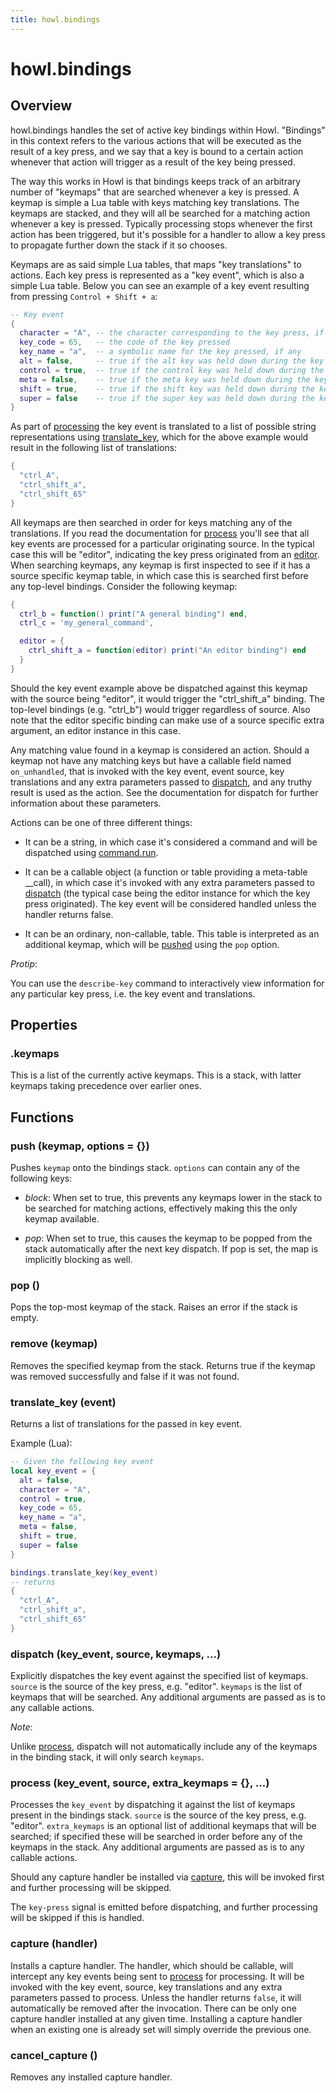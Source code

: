```yaml
---
title: howl.bindings
---
```


# howl.bindings

## Overview

howl.bindings handles the set of active key bindings within Howl. "Bindings" in
this context refers to the various actions that will be executed as the result of
a key press, and we say that a key is bound to a certain action whenever that action
will trigger as a result of the key being pressed.

The way this works in Howl is that bindings keeps track of an arbitrary number
of "keymaps" that are searched whenever a key is pressed. A keymap is simple a
Lua table with keys matching key translations. The keymaps are stacked, and they
will all be searched for a matching action whenever a key is pressed. Typically
processing stops whenever the first action has been triggered, but it's possible
for a handler to allow a key press to propagate further down the stack if it so
chooses.

Keymaps are as said simple Lua tables, that maps "key translations" to actions.
Each key press is represented as a "key event", which is also a simple Lua table.
Below you can see an example of a key event resulting from pressing
`Control + Shift + a`:

```lua
-- Key event
{
  character = "A", -- the character corresponding to the key press, if any
  key_code = 65,   -- the code of the key pressed
  key_name = "a",  -- a symbolic name for the key pressed, if any
  alt = false,     -- true if the alt key was held down during the key press
  control = true,  -- true if the control key was held down during the key press
  meta = false,    -- true if the meta key was held down during the key press
  shift = true,    -- true if the shift key was held down during the key press
  super = false    -- true if the super key was held down during the key press
}
```

As part of [processing](#process) the key event is translated to a list of
possible string representations using [translate_key](#translate_key), which
for the above example would result in the following list of translations:

```lua
{
  "ctrl_A",
  "ctrl_shift_a",
  "ctrl_shift_65"
}
```

All keymaps are then searched in order for keys matching any of the translations.
If you read the documentation for [process](#process) you'll see that all key
events are processed for a particular originating source. In the typical case
this will be "editor", indicating the key press originated from an
[editor](ui/editor.html). When searching keymaps, any keymap is first inspected
to see if it has a source specific keymap table, in which case this is searched
first before any top-level bindings. Consider the following keymap:

```lua
{
  ctrl_b = function() print("A general binding") end,
  ctrl_c = 'my_general_command',

  editor = {
    ctrl_shift_a = function(editor) print("An editor binding") end
  }
}
```

Should the key event example above be dispatched against this keymap with the
source being "editor", it would trigger the "ctrl_shift_a" binding. The top-level
bindings (e.g. "ctrl_b") would trigger regardless of source. Also note that
the editor specific binding can make use of a source specific extra argument,
an editor instance in this case.

Any matching value found in a keymap is considered an action. Should a keymap not have any
matching keys but have a callable field named `on_unhandled`, that is
invoked with the key event, event source, key translations and any extra parameters
passed to [dispatch](#dispatch), and any truthy result is used as the action.
See the documentation for dispatch for further information about these parameters.

Actions can be one of three different things:

- It can be a string, in which case it's considered a command and will be dispatched
using [command.run](command.html#run).

- It can be a callable object (a function or table providing a meta-table __call), in
which case it's invoked with any extra parameters passed to [dispatch](#dispatch)
(the typical case being the editor instance for which the key press originated).
The key event will be considered handled unless the handler returns false.

- It can be an ordinary, non-callable, table. This table is interpreted as an additional
keymap, which will be [pushed](#push) using the `pop` option.

*Protip*:

You can use the `describe-key` command to interactively view information for
any particular key press, i.e. the key event and translations.

## Properties

### .keymaps

This is a list of the currently active keymaps. This is a stack, with latter keymaps taking precedence over earlier ones.

## Functions

### push (keymap, options = {})

Pushes `keymap` onto the bindings stack. `options` can contain any of the following keys:

- *block*: When set to true, this prevents any keymaps lower in the stack to be searched for
  matching actions, effectively making this the only keymap available.

- *pop*: When set to true, this causes the keymap to be popped from the stack automatically
  after the next key dispatch. If pop is set, the map is implicitly blocking as well.

### pop ()

Pops the top-most keymap of the stack. Raises an error if the stack is empty.

### remove (keymap)

Removes the specified keymap from the stack. Returns true if the keymap was removed successfully and false if it was not found.

### translate_key (event)

Returns a list of translations for the passed in key event.

Example (Lua):

```lua
-- Given the following key event
local key_event = {
  alt = false,
  character = "A",
  control = true,
  key_code = 65,
  key_name = "a",
  meta = false,
  shift = true,
  super = false
}

bindings.translate_key(key_event)
-- returns
{
  "ctrl_A",
  "ctrl_shift_a",
  "ctrl_shift_65"
}
```

### dispatch (key_event, source, keymaps, ...)

Explicitly dispatches the key event against the specified list of keymaps.
`source` is the source of the key press, e.g. "editor". `keymaps` is the
list of keymaps that will be searched. Any additional arguments are passed
as is to any callable actions.

*Note*:

Unlike [process](#process), dispatch will not automatically include any of the
keymaps in the binding stack, it will only search `keymaps`.

### process (key_event, source, extra_keymaps = {},  ...)

Processes the `key_event` by dispatching it against the list of keymaps present
in the bindings stack. `source` is the source of the key press, e.g. "editor".
`extra_keymaps` is an optional list of additional keymaps that will be searched;
if specified these will be searched in order before any of the keymaps in the
stack. Any additional arguments are passed as is to any callable
actions.

Should any capture handler be installed via [capture](#capture), this will be
invoked first and further processing will be skipped.

The `key-press` signal is emitted before dispatching, and further processing
will be skipped if this is handled.

### capture (handler)

Installs a capture handler. The handler, which should be callable, will intercept
any key events being sent to [process](#process) for processing. It will be
invoked with the key event, source, key translations and any extra parameters
passed to process. Unless the handler returns `false`, it will automatically
be removed after the invocation. There can be only one capture handler installed
at any given time. Installing a capture handler when an existing one is already
set will simply override the previous one.

### cancel_capture ()

Removes any installed capture handler.
